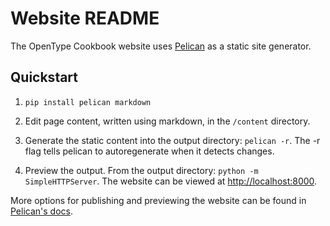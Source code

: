 # Website README

The OpenType Cookbook website uses [Pelican](http://getpelican.com) as a static site generator.

## Quickstart

1. ```pip install pelican markdown```

2. Edit page content, written using markdown, in the `/content` directory.

3. Generate the static content into the output directory: ```pelican -r```. The -r flag tells pelican to autoregenerate when it detects changes.

4. Preview the output. From the output directory: ```python -m SimpleHTTPServer```. The website can be viewed at [http://localhost:8000](http://localhost:8000).

More options for publishing and previewing the website can be found in [Pelican's docs](http://docs.getpelican.com/en/3.4.0/publish.html).
